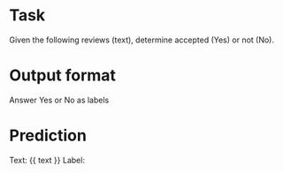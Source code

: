 # Task
Given the following reviews (text), determine accepted (Yes) or not (No). 

# Output format
Answer Yes or No as labels

# Prediction
Text: {{ text }}
Label: